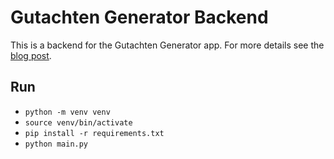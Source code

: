 # Gutachten Generator Backend
This is a backend for the Gutachten Generator app. For more details see the [blog post](https://dmarkow.dev/posts/gutachtenGenerator).
## Run
- `python -m venv venv`
- `source venv/bin/activate`
- `pip install -r requirements.txt`
- `python main.py`
